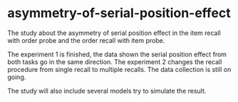 # asymmetry-of-serial-position-effect
The study about the asymmetry of serial position effect in the item recall with order probe and the order recall with item probe.

The experiment 1 is finished, the data shown the serial position effect from both tasks go in the same direction. 
The experiment 2 changes the recall procedure from single recall to multiple recalls. The data collection is still on going.

The study will also include several models try to simulate the result. 
